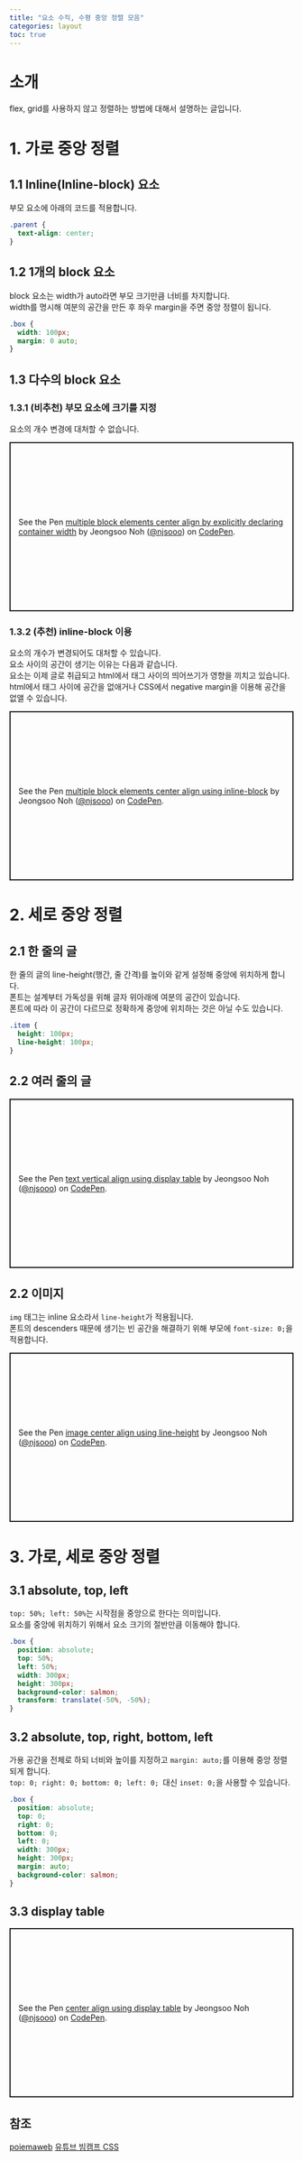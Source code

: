 ```yaml
---
title: "요소 수직, 수평 중앙 정렬 모음"
categories: layout
toc: true
---
```


# 소개
flex, grid를 사용하지 않고 정렬하는 방법에 대해서 설명하는 글입니다.

# 1. 가로 중앙 정렬

## 1.1 Inline(Inline-block) 요소
부모 요소에 아래의 코드를 적용합니다.
```css
.parent {
  text-align: center;
}
```

## 1.2 1개의 block 요소
block 요소는 width가 auto라면 부모 크기만큼 너비를 차지합니다.  
width를 명시해 여분의 공간을 만든 후 좌우 margin을 주면 중앙 정렬이 됩니다.  
```css
.box {
  width: 100px;
  margin: 0 auto;
}
```

## 1.3 다수의 block 요소

### 1.3.1 (비추천) 부모 요소에 크기를 지정
요소의 개수 변경에 대처할 수 없습니다.
<p class="codepen" data-height="300" data-default-tab="html,result" data-slug-hash="rNqNXeZ" data-user="njsooo" style="height: 300px; box-sizing: border-box; display: flex; align-items: center; justify-content: center; border: 2px solid; margin: 1em 0; padding: 1em;">
  <span>See the Pen <a href="https://codepen.io/njsooo/pen/rNqNXeZ">
  multiple block elements center align by explicitly declaring container width</a> by Jeongsoo Noh (<a href="https://codepen.io/njsooo">@njsooo</a>)
  on <a href="https://codepen.io">CodePen</a>.</span>
</p>
<script async src="https://cpwebassets.codepen.io/assets/embed/ei.js"></script>

### 1.3.2 (추천) inline-block 이용
요소의 개수가 변경되어도 대처할 수 있습니다.  
요소 사이의 공간이 생기는 이유는 다음과 같습니다.  
요소는 이제 글로 취급되고 html에서 태그 사이의 띄어쓰기가 영향을 끼치고 있습니다.  
html에서 태그 사이에 공간을 없애거나 CSS에서 negative margin을 이용해 공간을 없앨 수 있습니다.
<p class="codepen" data-height="300" data-default-tab="html,result" data-slug-hash="XWxWvgo" data-user="njsooo" style="height: 300px; box-sizing: border-box; display: flex; align-items: center; justify-content: center; border: 2px solid; margin: 1em 0; padding: 1em;">
  <span>See the Pen <a href="https://codepen.io/njsooo/pen/XWxWvgo">
  multiple block elements center align using inline-block</a> by Jeongsoo Noh (<a href="https://codepen.io/njsooo">@njsooo</a>)
  on <a href="https://codepen.io">CodePen</a>.</span>
</p>
<script async src="https://cpwebassets.codepen.io/assets/embed/ei.js"></script>

# 2. 세로 중앙 정렬

## 2.1 한 줄의 글
한 줄의 글의 line-height(행간, 줄 간격)를 높이와 같게 설정해 중앙에 위치하게 합니다.  
폰트는 설계부터 가독성을 위해 글자 위아래에 여분의 공간이 있습니다.  
폰트에 따라 이 공간이 다르므로 정확하게 중앙에 위치하는 것은 아닐 수도 있습니다.  
```css
.item {
  height: 100px;
  line-height: 100px;
}
```

## 2.2 여러 줄의 글
<p class="codepen" data-height="300" data-default-tab="html,result" data-slug-hash="MWPYrJV" data-user="njsooo" style="height: 300px; box-sizing: border-box; display: flex; align-items: center; justify-content: center; border: 2px solid; margin: 1em 0; padding: 1em;">
  <span>See the Pen <a href="https://codepen.io/njsooo/pen/MWPYrJV">
  text vertical align using display table</a> by Jeongsoo Noh (<a href="https://codepen.io/njsooo">@njsooo</a>)
  on <a href="https://codepen.io">CodePen</a>.</span>
</p>
<script async src="https://cpwebassets.codepen.io/assets/embed/ei.js"></script>

## 2.2 이미지
`img` 태그는 inline 요소라서 `line-height`가 적용됩니다.  
폰트의 descenders 때문에 생기는 빈 공간을 해결하기 위해 부모에 `font-size: 0;`을 적용합니다.
<p class="codepen" data-height="300" data-default-tab="html,result" data-slug-hash="qBJEVpY" data-user="njsooo" style="height: 300px; box-sizing: border-box; display: flex; align-items: center; justify-content: center; border: 2px solid; margin: 1em 0; padding: 1em;">
  <span>See the Pen <a href="https://codepen.io/njsooo/pen/qBJEVpY">
  image center align using line-height</a> by Jeongsoo Noh (<a href="https://codepen.io/njsooo">@njsooo</a>)
  on <a href="https://codepen.io">CodePen</a>.</span>
</p>
<script async src="https://cpwebassets.codepen.io/assets/embed/ei.js"></script>

# 3. 가로, 세로 중앙 정렬

## 3.1 absolute, top, left
`top: 50%; left: 50%`는 시작점을 중앙으로 한다는 의미입니다.  
요소를 중앙에 위치하기 위해서 요소 크기의 절반만큼 이동해야 합니다.
```css
.box {
  position: absolute;
  top: 50%;
  left: 50%;
  width: 300px;
  height: 300px;
  background-color: salmon;
  transform: translate(-50%, -50%);
}
```

## 3.2 absolute, top, right, bottom, left
가용 공간을 전체로 하되 너비와 높이를 지정하고 `margin: auto;`를 이용해 중앙 정렬되게 합니다.  
`top: 0; right: 0; bottom: 0; left: 0; `대신 `inset: 0;`을 사용할 수 있습니다.  
```css
.box {
  position: absolute;
  top: 0;
  right: 0;
  bottom: 0;
  left: 0;
  width: 300px;
  height: 300px;
  margin: auto;
  background-color: salmon;
}
```

## 3.3 display table
<p class="codepen" data-height="300" data-default-tab="html,result" data-slug-hash="XWxJzjM" data-user="njsooo" style="height: 300px; box-sizing: border-box; display: flex; align-items: center; justify-content: center; border: 2px solid; margin: 1em 0; padding: 1em;">
  <span>See the Pen <a href="https://codepen.io/njsooo/pen/XWxJzjM">
  center align using display table</a> by Jeongsoo Noh (<a href="https://codepen.io/njsooo">@njsooo</a>)
  on <a href="https://codepen.io">CodePen</a>.</span>
</p>
<script async src="https://cpwebassets.codepen.io/assets/embed/ei.js"></script>

## 참조
[poiemaweb](https://poiemaweb.com/css3-centering)
[유튜브 빔캠프 CSS](https://www.youtube.com/watch?v=m4v3NRHxOJc&list=PLMv8nY90ATZX3TOLjJaAZsyA8vcNsdX4j)  